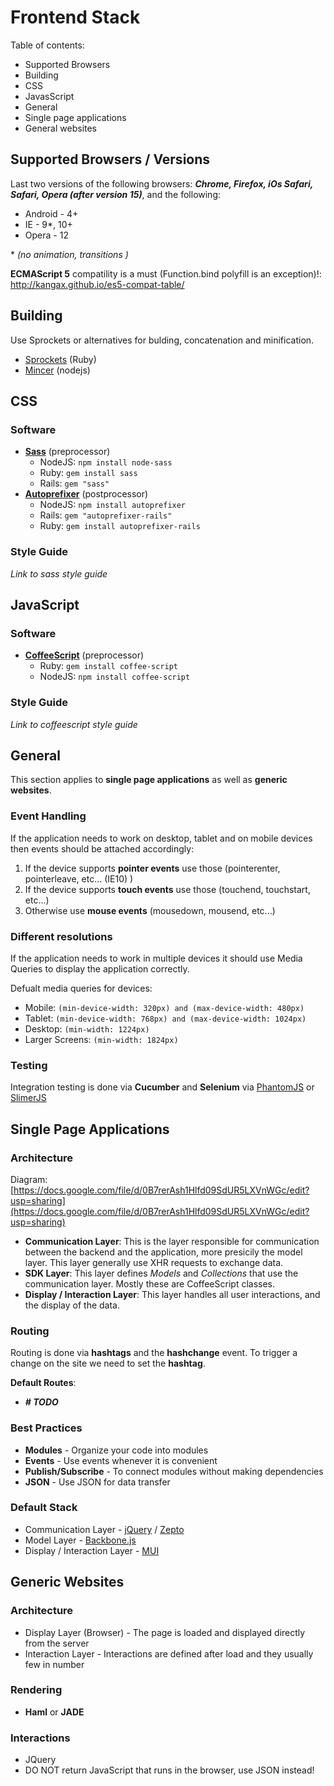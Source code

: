 # Frontend Stack

Table of contents:

* Supported Browsers
* Building
* CSS
* JavasScript
* General
* Single page applications
* General websites

## Supported Browsers / Versions
Last two versions of the following browsers: ***Chrome, Firefox, iOs Safari, Safari, Opera (after version 15)***, and the following:

* Android - 4+
* IE - 9*, 10+
* Opera - 12

\* *(no animation, transitions )*

**ECMAScript 5** compatility is a must (Function.bind polyfill is an exception)!: http://kangax.github.io/es5-compat-table/

## Building
Use Sprockets or alternatives for bulding, concatenation and minification.

* [Sprockets](https://github.com/sstephenson/sprockets) (Ruby)
* [Mincer](https://github.com/nodeca/mincer) (nodejs)

## CSS

### Software
* **[Sass](https://github.com/nex3/sass)** (preprocessor)
  * NodeJS: `npm install node-sass`
  * Ruby: `gem install sass`
  * Rails: `gem "sass"`
* **[Autoprefixer](https://github.com/ai/autoprefixer)** (postprocessor)
  * NodeJS: `npm install autoprefixer`
  * Rails: `gem "autoprefixer-rails"`
  * Ruby: `gem install autoprefixer-rails`

### Style Guide
*Link to sass style guide*

## JavaScript
### Software
* **[CoffeeScript](https://github.com/jashkenas/coffee-script)** (preprocessor)
  * Ruby: `gem install coffee-script`
  * NodeJS: `npm install coffee-script`

### Style Guide
*Link to coffeescript style guide*

## General

This section applies to **single page applications** as well as **generic websites**.

### Event Handling
If the application needs to work on desktop, tablet and on mobile devices then events should be attached accordingly:

1. If the device supports **pointer events** use those (pointerenter, pointerleave, etc... (IE10) )
2. If the device supports **touch events** use those (touchend, touchstart, etc...)
3. Otherwise use **mouse events** (mousedown, mousend, etc...)

### Different resolutions
If the application needs to work in multiple devices it should use Media Queries to display the application correctly.

Defualt media queries for devices:

* Mobile:
  `(min-device-width: 320px) and (max-device-width: 480px)`
* Tablet:
  `(min-device-width: 768px) and (max-device-width: 1024px)`
* Desktop:
  `(min-width: 1224px)`
* Larger Screens:
  `(min-width: 1824px)`

### Testing
Integration testing is done via **Cucumber** and **Selenium** via [PhantomJS](http://phantomjs.org/) or [SlimerJS](http://slimerjs.org/)

## Single Page Applications

### Architecture
Diagram:
[https://docs.google.com/file/d/0B7rerAsh1Hlfd09SdUR5LXVnWGc/edit?usp=sharing](https://docs.google.com/file/d/0B7rerAsh1Hlfd09SdUR5LXVnWGc/edit?usp=sharing)

* **Communication Layer**: This is the layer responsible for communication between the backend and the application, more presicily the model layer. This layer generally use XHR requests to exchange data.
* **SDK Layer**: This layer defines *Models* and *Collections* that use the communication layer. Mostly these are CoffeeScript classes.
* **Display / Interaction Layer**:  This layer handles all user interactions, and the display of the data.

### Routing

Routing is done via **hashtags** and the **hashchange** event. To trigger a change on the site we need to set the **hashtag**.

**Default Routes**:

* ***# TODO***

### Best Practices
* **Modules** - Organize your code into modules
* **Events** - Use events whenever it is convenient
* **Publish/Subscribe** - To connect modules without making dependencies
* **JSON** - Use JSON for data transfer

### Default Stack
* Communication Layer - [jQuery](http://jquery.com/) / [Zepto](http://zeptojs.com/)
* Model Layer - [Backbone.js](http://backbonejs.org/)
* Display / Interaction Layer - [MUI](http://m-ui.org/)

## Generic Websites

### Architecture
* Display Layer (Browser) - The page is loaded and displayed directly from the server
* Interaction Layer - Interactions are defined after load and they usually few in number

### Rendering
* **Haml** or **JADE**

### Interactions
* JQuery
* DO NOT return JavaScript that runs in the browser, use JSON instead!

